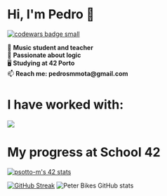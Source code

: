 # Hi, I'm Pedro 👋
  <a target="_blank" href="https://www.codewars.com/r/C6HkBg"><img src="https://www.codewars.com/users/peterbikes/badges/small" alt="codewars badge small" /></a>

🎸 __Music student and teacher__ <br>
🧩 __Passionate about logic__ <br>
🖥️ __Studying at 42 Porto__ <br>
📫 __Reach me: pedrosmmota@gmail.com__

# I have worked with:
<p align="left">
  <a href="https://skillicons.dev">
    <img src="https://skillicons.dev/icons?i=c,cpp,github,bash,linux,vim,vscode,markdown,atom,ableton" />
  </a>
</p>

# My progress at School 42

[![psotto-m's 42 stats](https://badge.mediaplus.ma/colorfulwaves/psotto-m?1337Badge=off&UM6P=off)](https://github.com/oakoudad/badge42)

[![GitHub Streak](https://streak-stats.demolab.com/?user=peterbikes)](https://git.io/streak-stats)
![Peter Bikes GitHub stats](https://github-readme-stats.vercel.app/api?username=peterbikes&show_icons=true&theme=transparent)


